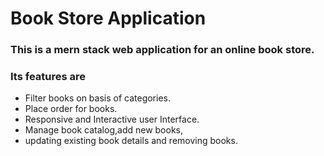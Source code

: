 # Book Store Application

### This is a mern stack web application for an online book store.
### Its features are
- Filter books on basis of categories.
- Place order for books.
- Responsive and Interactive user Interface.
- Manage book catalog,add new books,
- updating existing book
details and removing books.
